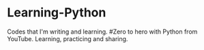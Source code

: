 # Learning-Python
Codes that I'm writing and learning.
#Zero to hero with Python from YouTube. Learning, practicing and sharing.

